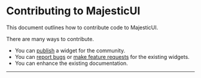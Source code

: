 # Contributing to MajesticUI

This document outlines how to contribute code to MajesticUI.

There are many ways to contribute.

- You can [publish](majesticui.com/publish) a widget for the community.
- You can [report bugs](https://github.com/Ronak99/majestic-ui-flutter/issues/new?template=bug_report.md) or [make feature requests](https://github.com/Ronak99/majestic-ui-flutter/issues/new?template=feature_request.md) for the existing widgets.
- You can enhance the existing documentation.

---
